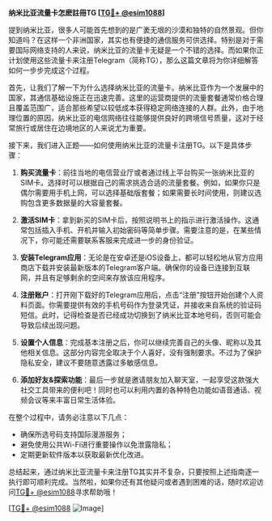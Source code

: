 **纳米比亚流量卡怎麽註冊TG [[TG💪+ @esim1088](https://t.me/s/esim1088)]**

提到纳米比亚，很多人可能首先想到的是广袤无垠的沙漠和独特的自然景观。但你知道吗？在这样一个非洲国家，其实也有便捷的通信服务可供选择。特别是对于需要国际网络支持的人来说，纳米比亚的流量卡无疑是一个不错的选择。而如果你正计划使用这些流量卡来注册Telegram（简称TG），那么这篇文章将为你详细解答如何一步步完成这个过程。

首先，让我们了解一下为什么选择纳米比亚的流量卡。纳米比亚作为一个发展中的国家，其通信基础设施正在迅速完善。这里的运营商提供的流量套餐通常价格合理且覆盖范围广，适合那些希望以较低成本获得稳定网络连接的人群。此外，由于地理位置的原因，纳米比亚的电信网络往往能够提供良好的跨境信号质量，这对于经常旅行或居住在边境地区的人来说尤为重要。

接下来，我们进入正题——如何使用纳米比亚的流量卡注册TG。以下是具体步骤：

1. **购买流量卡**：前往当地的电信营业厅或者通过线上平台购买一张纳米比亚的SIM卡。选择时可以根据自己的需求挑选合适的流量套餐。例如，如果你只是偶尔需要用手机上网，可以选择基础版套餐；如果需要长时间使用，则建议选购包含更多数据量的大容量套餐。

2. **激活SIM卡**：拿到新买的SIM卡后，按照说明书上的指示进行激活操作。这通常包括插入手机、开机并输入初始密码等简单步骤。需要注意的是，在某些情况下，你可能还需要联系客服来完成进一步的身份验证。

3. **安装Telegram应用**：无论是在安卓还是iOS设备上，都可以轻松地从官方应用商店下载并安装最新版本的Telegram客户端。确保你的设备已连接到互联网，并且有足够剩余的空间来存放该应用程序。

4. **注册账户**：打开刚下载好的Telegram应用后，点击“注册”按钮开始创建个人资料页面。你需要提供有效的手机号码作为登录凭证，并接收来自系统的验证码短信。此时，记得检查是否已经成功切换到了纳米比亚本地号码，否则可能会导致后续出现问题。

5. **设置个人信息**：完成基本注册之后，你可以继续完善自己的头像、昵称以及其他相关信息。这部分内容完全取决于个人喜好，没有强制要求。不过为了保护隐私安全，建议不要随意透露过多敏感信息。

6. **添加好友&探索功能**：最后一步就是邀请朋友加入聊天室，一起享受这款强大社交工具带来的便利吧！同时也可以利用内置的各种特色功能如语音通话、视频会议等来丰富日常生活体验。

在整个过程中，请务必注意以下几点：
- 确保所选号码支持国际漫游服务；
- 避免使用公共Wi-Fi进行重要操作以免泄露隐私；
- 定期更新软件版本以获取最新优化改进。

总结起来，通过纳米比亚流量卡来注册TG其实并不复杂，只要按照上述指南逐一执行即可顺利完成。当然啦，如果你还有其他疑问或者遇到困难的话，随时欢迎访问[TG💪+ @esim1088](https://t.me/s/esim1088)寻求帮助哦！

[[TG💪+ @esim1088](https://t.me/s/esim1088) ![Image](https://i.postimg.cc/4NQfJmqS/Snipaste-2025-05-13-00-14-12.png)]